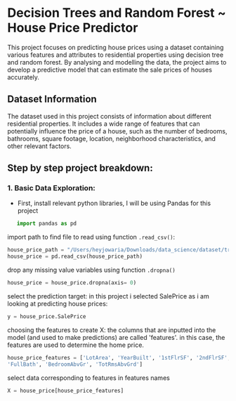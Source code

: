 # Decision Trees and Random Forest ~ House Price Predictor 
This project focuses on predicting house prices using a dataset containing various features and attributes to residential properties using decision tree and random forest. By analysing and modelling the data, the project aims to develop a predictive model that can estimate the sale prices of houses accurately.

## Dataset Information
The dataset used in this project consists of information about different residential properties. It includes a wide range of features that can potentially influence the price of a house, such as the number of bedrooms, bathrooms, square footage, location, neighborhood characteristics, and other relevant factors.

## Step by step project breakdown:

### 1. Basic Data Exploration:
- First, install relevant python libraries, I will be using Pandas for this project
 ```python
    import pandas as pd
```
import path to find file to read using function ``` .read_csv() ```: 
```python
house_price_path = "/Users/heyjowaria/Downloads/data_science/dataset/train.csv"
house_price = pd.read_csv(house_price_path)
```
drop any missing value variables using function ``` .dropna() ```
```python
house_price = house_price.dropna(axis= 0)
```
select the prediction target: in this project i selected SalePrice as i am looking at predicting house prices:
```python
y = house_price.SalePrice
```
choosing the features to create X: the columns that are inputted into the model (and used to make predictions) are called 'features'. in this case, the features are used to determine the home price.
```python
house_price_features = ['LotArea', 'YearBuilt', '1stFlrSF', '2ndFlrSF', 
'FullBath', 'BedroomAbvGr', 'TotRmsAbvGrd']
```

select data corresponding to features in features names
```python
X = house_price[house_price_features]
```
